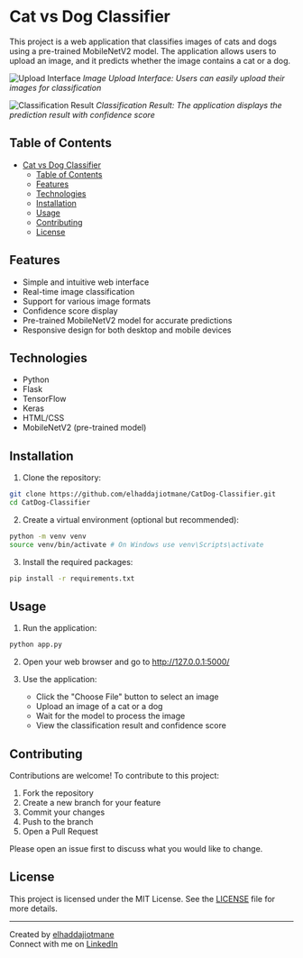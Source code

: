 # Cat vs Dog Classifier

This project is a web application that classifies images of cats and dogs using a pre-trained MobileNetV2 model. The application allows users to upload an image, and it predicts whether the image contains a cat or a dog.

![Upload Interface](https://pub-819e757aa3dd4d2d9806e0b097a9e4bb.r2.dev/1.png)
*Image Upload Interface: Users can easily upload their images for classification*

![Classification Result](https://pub-819e757aa3dd4d2d9806e0b097a9e4bb.r2.dev/2.png)
*Classification Result: The application displays the prediction result with confidence score*

## Table of Contents
- [Cat vs Dog Classifier](#cat-vs-dog-classifier)
  - [Table of Contents](#table-of-contents)
  - [Features](#features)
  - [Technologies](#technologies)
  - [Installation](#installation)
  - [Usage](#usage)
  - [Contributing](#contributing)
  - [License](#license)

## Features
- Simple and intuitive web interface
- Real-time image classification
- Support for various image formats
- Confidence score display
- Pre-trained MobileNetV2 model for accurate predictions
- Responsive design for both desktop and mobile devices

## Technologies
- Python
- Flask
- TensorFlow
- Keras
- HTML/CSS
- MobileNetV2 (pre-trained model)

## Installation

1. Clone the repository:
```bash
git clone https://github.com/elhaddajiotmane/CatDog-Classifier.git
cd CatDog-Classifier
```

2. Create a virtual environment (optional but recommended):
```bash
python -m venv venv
source venv/bin/activate # On Windows use venv\Scripts\activate
```

3. Install the required packages:
```bash
pip install -r requirements.txt
```

## Usage

1. Run the application:
```bash
python app.py
```

2. Open your web browser and go to http://127.0.0.1:5000/

3. Use the application:
   - Click the "Choose File" button to select an image
   - Upload an image of a cat or a dog
   - Wait for the model to process the image
   - View the classification result and confidence score

## Contributing

Contributions are welcome! To contribute to this project:

1. Fork the repository
2. Create a new branch for your feature
3. Commit your changes
4. Push to the branch
5. Open a Pull Request

Please open an issue first to discuss what you would like to change.

## License

This project is licensed under the MIT License. See the [LICENSE](LICENSE) file for more details.

---

Created by [elhaddajiotmane](https://github.com/elhaddajiotmane)  
Connect with me on [LinkedIn](https://linkedin.com/in/elhaddaji-otmane/)
